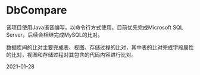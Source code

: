 # DbCompare
该项目使用Java语音编写，以命令行方式使用，目前优先完成Microsoft SQL Server，后续会相继完成MySQL的比对。

数据库间的比对主要完成表、视图、存储过程的比对，其中表的比对完成字段属性的比对，视图和存储过程对其包含的代码内容进行比对。



2021-01-28